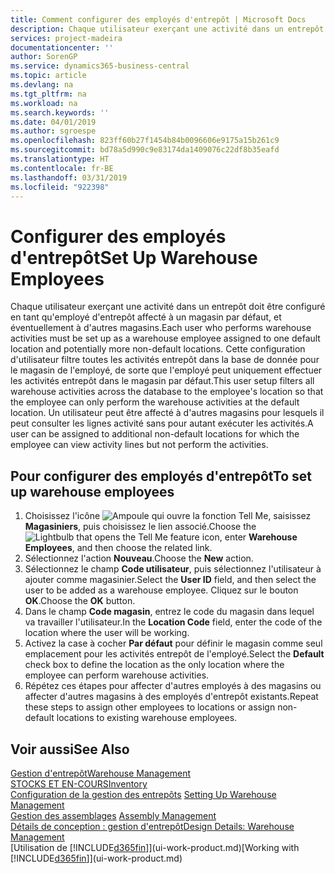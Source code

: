 ```yaml
---
title: Comment configurer des employés d'entrepôt | Microsoft Docs
description: Chaque utilisateur exerçant une activité dans un entrepôt doit être configuré en tant qu'employé d'entrepôt affecté à un magasin par défaut, et éventuellement à d'autres magasins.
services: project-madeira
documentationcenter: ''
author: SorenGP
ms.service: dynamics365-business-central
ms.topic: article
ms.devlang: na
ms.tgt_pltfrm: na
ms.workload: na
ms.search.keywords: ''
ms.date: 04/01/2019
ms.author: sgroespe
ms.openlocfilehash: 823ff60b27f1454b84b0096606e9175a15b261c9
ms.sourcegitcommit: bd78a5d990c9e83174da1409076c22df8b35eafd
ms.translationtype: HT
ms.contentlocale: fr-BE
ms.lasthandoff: 03/31/2019
ms.locfileid: "922398"
---
```

# <a name="set-up-warehouse-employees"></a><span data-ttu-id="0fa24-103">Configurer des employés d'entrepôt</span><span class="sxs-lookup"><span data-stu-id="0fa24-103">Set Up Warehouse Employees</span></span>
<span data-ttu-id="0fa24-104">Chaque utilisateur exerçant une activité dans un entrepôt doit être configuré en tant qu'employé d'entrepôt affecté à un magasin par défaut, et éventuellement à d'autres magasins.</span><span class="sxs-lookup"><span data-stu-id="0fa24-104">Each user who performs warehouse activities must be set up as a warehouse employee assigned to one default location and potentially more non-default locations.</span></span> <span data-ttu-id="0fa24-105">Cette configuration d'utilisateur filtre toutes les activités entrepôt dans la base de donnée pour le magasin de l'employé, de sorte que l'employé peut uniquement effectuer les activités entrepôt dans le magasin par défaut.</span><span class="sxs-lookup"><span data-stu-id="0fa24-105">This user setup filters all warehouse activities across the database to the employee's location so that the employee can only perform the warehouse activities at the default location.</span></span> <span data-ttu-id="0fa24-106">Un utilisateur peut être affecté à d'autres magasins pour lesquels il peut consulter les lignes activité sans pour autant exécuter les activités.</span><span class="sxs-lookup"><span data-stu-id="0fa24-106">A user can be assigned to additional non-default locations for which the employee can view activity lines but not perform the activities.</span></span>

## <a name="to-set-up-warehouse-employees"></a><span data-ttu-id="0fa24-107">Pour configurer des employés d'entrepôt</span><span class="sxs-lookup"><span data-stu-id="0fa24-107">To set up warehouse employees</span></span>  
1.  <span data-ttu-id="0fa24-108">Choisissez l'icône ![Ampoule qui ouvre la fonction Tell Me](media/ui-search/search_small.png "Dites-moi ce que vous voulez faire"), saisissez **Magasiniers**, puis choisissez le lien associé.</span><span class="sxs-lookup"><span data-stu-id="0fa24-108">Choose the ![Lightbulb that opens the Tell Me feature](media/ui-search/search_small.png "Tell me what you want to do") icon, enter **Warehouse Employees**, and then choose the related link.</span></span>  
2. <span data-ttu-id="0fa24-109">Sélectionnez l'action **Nouveau**.</span><span class="sxs-lookup"><span data-stu-id="0fa24-109">Choose the **New** action.</span></span>  
3. <span data-ttu-id="0fa24-110">Sélectionnez le champ **Code utilisateur**, puis sélectionnez l'utilisateur à ajouter comme magasinier.</span><span class="sxs-lookup"><span data-stu-id="0fa24-110">Select the **User ID** field, and then select the user to be added as a warehouse employee.</span></span> <span data-ttu-id="0fa24-111">Cliquez sur le bouton **OK**.</span><span class="sxs-lookup"><span data-stu-id="0fa24-111">Choose the **OK** button.</span></span>  
6.  <span data-ttu-id="0fa24-112">Dans le champ **Code magasin**, entrez le code du magasin dans lequel va travailler l'utilisateur.</span><span class="sxs-lookup"><span data-stu-id="0fa24-112">In the **Location Code** field, enter the code of the location where the user will be working.</span></span>  
7.  <span data-ttu-id="0fa24-113">Activez la case à cocher **Par défaut** pour définir le magasin comme seul emplacement pour les activités entrepôt de l'employé.</span><span class="sxs-lookup"><span data-stu-id="0fa24-113">Select the **Default** check box to define the location as the only location where the employee can perform warehouse activities.</span></span>  
8.  <span data-ttu-id="0fa24-114">Répétez ces étapes pour affecter d'autres employés à des magasins ou affecter d'autres magasins à des employés d'entrepôt existants.</span><span class="sxs-lookup"><span data-stu-id="0fa24-114">Repeat these steps to assign other employees to locations or assign non-default locations to existing warehouse employees.</span></span>  

## <a name="see-also"></a><span data-ttu-id="0fa24-115">Voir aussi</span><span class="sxs-lookup"><span data-stu-id="0fa24-115">See Also</span></span>  
[<span data-ttu-id="0fa24-116">Gestion d'entrepôt</span><span class="sxs-lookup"><span data-stu-id="0fa24-116">Warehouse Management</span></span>](warehouse-manage-warehouse.md)  
[<span data-ttu-id="0fa24-117">STOCKS ET EN-COURS</span><span class="sxs-lookup"><span data-stu-id="0fa24-117">Inventory</span></span>](inventory-manage-inventory.md)  
<span data-ttu-id="0fa24-118">[Configuration de la gestion des entrepôts](warehouse-setup-warehouse.md)   </span><span class="sxs-lookup"><span data-stu-id="0fa24-118">[Setting Up Warehouse Management](warehouse-setup-warehouse.md)   </span></span>  
<span data-ttu-id="0fa24-119">[Gestion des assemblages](assembly-assemble-items.md)  </span><span class="sxs-lookup"><span data-stu-id="0fa24-119">[Assembly Management](assembly-assemble-items.md)  </span></span>  
[<span data-ttu-id="0fa24-120">Détails de conception : gestion d'entrepôt</span><span class="sxs-lookup"><span data-stu-id="0fa24-120">Design Details: Warehouse Management</span></span>](design-details-warehouse-management.md)  
<span data-ttu-id="0fa24-121">[Utilisation de [!INCLUDE[d365fin](includes/d365fin_md.md)]](ui-work-product.md)</span><span class="sxs-lookup"><span data-stu-id="0fa24-121">[Working with [!INCLUDE[d365fin](includes/d365fin_md.md)]](ui-work-product.md)</span></span>  
